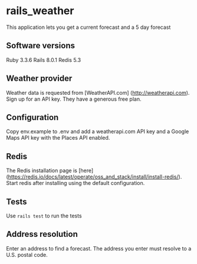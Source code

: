 # rails_weather

This application lets you get a current forecast and a 5 day forecast

## Software versions
Ruby 3.3.6
Rails 8.0.1
Redis 5.3

## Weather provider
Weather data is requested from [WeatherAPI.com] (http://weatherapi.com). Sign up for an API key. They have a generous free plan.

## Configuration
Copy env.example to .env and add a weatherapi.com API key and a Google Maps API key with the Places API enabled.

## Redis
The Redis installation page is [here] (https://redis.io/docs/latest/operate/oss_and_stack/install/install-redis/). Start redis after installing using the default configuration.

## Tests
Use `rails test` to run the tests

## Address resolution
Enter an address to find a forecast. The address you enter must resolve to a U.S. postal code.

